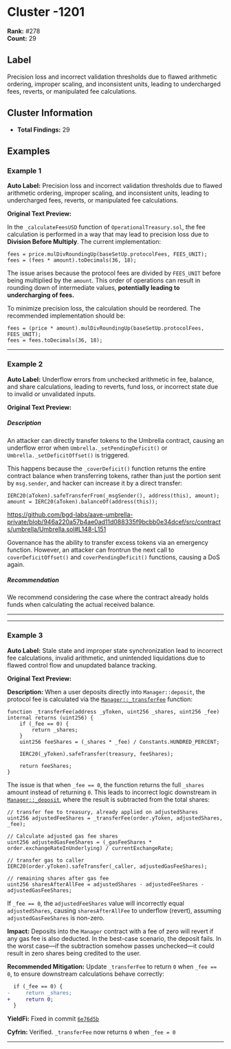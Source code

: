 # Cluster -1201

**Rank:** #278  
**Count:** 29  

## Label
Precision loss and incorrect validation thresholds due to flawed arithmetic ordering, improper scaling, and inconsistent units, leading to undercharged fees, reverts, or manipulated fee calculations.

## Cluster Information
- **Total Findings:** 29

## Examples

### Example 1

**Auto Label:** Precision loss and incorrect validation thresholds due to flawed arithmetic ordering, improper scaling, and inconsistent units, leading to undercharged fees, reverts, or manipulated fee calculations.  

**Original Text Preview:**

In the `_calculateFeesUSD` function of `OperationalTreasury.sol`, the fee calculation is performed in a way that may lead to precision loss due to **Division Before Multiply**. The current implementation:

```solidity
fees = price.mulDivRoundingUp(baseSetUp.protocolFees, FEES_UNIT);
fees = (fees * amount).toDecimals(36, 18);
```

The issue arises because the protocol fees are divided by `FEES_UNIT` before being multiplied by the `amount`. This order of operations can result in rounding down of intermediate values, **potentially leading to undercharging of fees.**

To minimize precision loss, the calculation should be reordered. The recommended implementation should be:

```solidity
fees = (price * amount).mulDivRoundingUp(baseSetUp.protocolFees, FEES_UNIT);
fees = fees.toDecimals(36, 18);
```

---
### Example 2

**Auto Label:** Underflow errors from unchecked arithmetic in fee, balance, and share calculations, leading to reverts, fund loss, or incorrect state due to invalid or unvalidated inputs.  

**Original Text Preview:**

##### Description
An attacker can directly transfer tokens to the Umbrella contract, causing an underflow error when `Umbrella._setPendingDeficit()` or `Umbrella._setDeficitOffset()` is triggered.

This happens because the `_coverDeficit()` function returns the entire contract balance when transferring tokens, rather than just the portion sent by `msg.sender`, and hacker can increase it by a direct transfer:
```solidity
IERC20(aToken).safeTransferFrom(_msgSender(), address(this), amount);
amount = IERC20(aToken).balanceOf(address(this));
```
https://github.com/bgd-labs/aave-umbrella-private/blob/946a220a57b4ae0ad11d088335f9bcbb0e34dcef/src/contracts/umbrella/Umbrella.sol#L148-L151

Governance has the ability to transfer excess tokens via an emergency function. However, an attacker can frontrun the next call to `coverDeficitOffset()` and `coverPendingDeficit()` functions, causing a DoS again.

##### Recommendation
We recommend considering the case where the contract already holds funds when calculating the actual received balance.

***

---
### Example 3

**Auto Label:** Stale state and improper state synchronization lead to incorrect fee calculations, invalid arithmetic, and unintended liquidations due to flawed control flow and unupdated balance tracking.  

**Original Text Preview:**

**Description:** When a user deposits directly into `Manager::deposit`, the protocol fee is calculated via the [`Manager::_transferFee`](https://github.com/YieldFiLabs/contracts/blob/40caad6c60625d750cc5c3a5a7df92b96a93a2fb/contracts/core/Manager.sol#L226-L242) function:

```solidity
function _transferFee(address _yToken, uint256 _shares, uint256 _fee) internal returns (uint256) {
    if (_fee == 0) {
        return _shares;
    }
    uint256 feeShares = (_shares * _fee) / Constants.HUNDRED_PERCENT;

    IERC20(_yToken).safeTransfer(treasury, feeShares);

    return feeShares;
}
```

The issue is that when `_fee == 0`, the function returns the full `_shares` amount instead of returning `0`. This leads to incorrect logic downstream in [`Manager::_deposit`](https://github.com/YieldFiLabs/contracts/blob/40caad6c60625d750cc5c3a5a7df92b96a93a2fb/contracts/core/Manager.sol#L286-L296), where the result is subtracted from the total shares:

```solidity
// transfer fee to treasury, already applied on adjustedShares
uint256 adjustedFeeShares = _transferFee(order.yToken, adjustedShares, _fee);

// Calculate adjusted gas fee shares
uint256 adjustedGasFeeShares = (_gasFeeShares * order.exchangeRateInUnderlying) / currentExchangeRate;

// transfer gas to caller
IERC20(order.yToken).safeTransfer(_caller, adjustedGasFeeShares);

// remaining shares after gas fee
uint256 sharesAfterAllFee = adjustedShares - adjustedFeeShares - adjustedGasFeeShares;
```

If `_fee == 0`, the `adjustedFeeShares` value will incorrectly equal `adjustedShares`, causing `sharesAfterAllFee` to underflow (revert), assuming `adjustedGasFeeShares` is non-zero.

**Impact:** Deposits into the `Manager` contract with a fee of zero will revert if any gas fee is also deducted. In the best-case scenario, the deposit fails. In the worst case—if the subtraction somehow passes unchecked—it could result in zero shares being credited to the user.

**Recommended Mitigation:** Update `_transferFee` to return `0` when `_fee == 0`, to ensure downstream calculations behave correctly:

```diff
  if (_fee == 0) {
-     return _shares;
+     return 0;
  }
```

**YieldFi:** Fixed in commit [`6e76d5b`](https://github.com/YieldFiLabs/contracts/commit/6e76d5beee3ba7a49af6becc58a596a4b67841c3)

**Cyfrin:** Verified. `_transferFee` now returns `0` when `_fee = 0`

---
